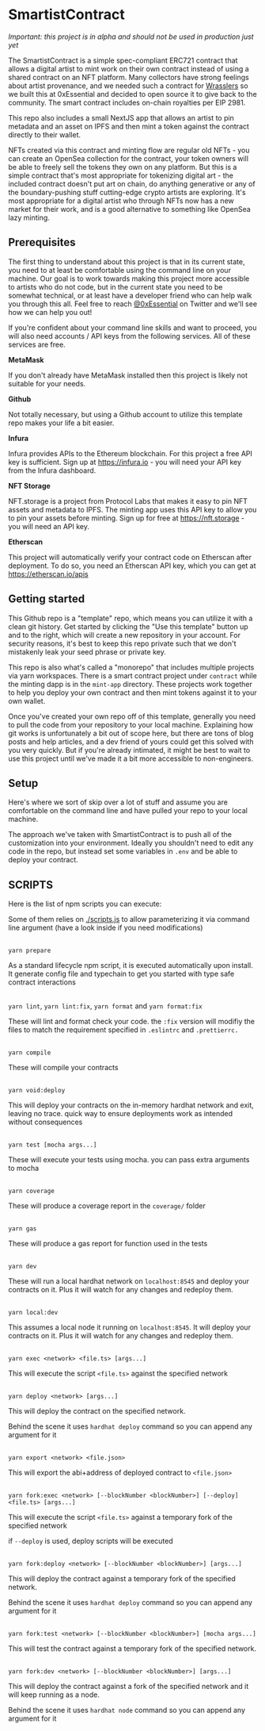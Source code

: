 # SmartistContract

_Important: this project is in alpha and should not be used in production just yet_

The SmartistContract is a simple spec-compliant ERC721 contract that allows a digital artist to mint work on their own contract instead of using a shared contract on an NFT platform. Many collectors have strong feelings about artist provenance, and we needed such a contract for [Wrasslers](https://wrasslers.com) so we built this at 0xEssential and decided to open source it to give back to the community. The smart contract includes on-chain royalties per EIP 2981.

This repo also includes a small NextJS app that allows an artist to pin metadata and an asset on IPFS and then mint a token against the contract directly to their wallet.

NFTs created via this contract and minting flow are regular old NFTs - you can create an OpenSea collection for the contract, your token owners will be able to freely sell the tokens they own on any platform. But this is a simple contract that's most appropriate for tokenizing digital art - the included contract doesn't put art on chain, do anything generative or any of the boundary-pushing stuff cutting-edge crypto artists are exploring. It's most appropriate for a digital artist who through NFTs now has a new market for their work, and is a good alternative to something like OpenSea lazy minting.

## Prerequisites

The first thing to understand about this project is that in its current state, you need to at least be comfortable using the command line on your machine. Our goal is to work towards making this project more accessible to artists who do not code, but in the current state you need to be somewhat technical, or at least have a developer friend who can help walk you through this all. Feel free to reach [@0xEssential](https://twitter.com/0xessential) on Twitter and we'll see how we can help you out!

If you're confident about your command line skills and want to proceed, you will also need accounts / API keys from the following services. All of these services are free.

**MetaMask**

If you don't already have MetaMask installed then this project is likely not suitable for your needs.

**Github**

Not totally necessary, but using a Github account to utilize this template repo makes your life a bit easier.

**Infura**

Infura provides APIs to the Ethereum blockchain. For this project a free API key is sufficient. Sign up at <https://infura.io> - you will need your API key from the Infura dashboard.

**NFT Storage**

NFT.storage is a project from Protocol Labs that makes it easy to pin NFT assets and metadata to IPFS. The minting app uses this API key to allow you to pin your assets before minting. Sign up for free at <https://nft.storage> - you will need an API key.

**Etherscan**

This project will automatically verify your contract code on Etherscan after deployment. To do so, you need an Etherscan API key, which you can get at <https://etherscan.io/apis>

## Getting started

This Github repo is a "template" repo, which means you can utilize it with a clean git history. Get started by clicking the "Use this template" button up and to the right, which will create a new repository in your account. For security reasons, it's best to keep this repo private such that we don't mistakenly leak your seed phrase or private key.

This repo is also what's called a "monorepo" that includes multiple projects via yarn workspaces. There is a smart contract project under `contract` while the minting dapp is in the `mint-app` directory. These projects work together to help you deploy your own contract and then mint tokens against it to your own wallet.

Once you've created your own repo off of this template, generally you need to pull the code from your repository to your local machine. Explaining how git works is unfortunately a bit out of scope here, but there are tons of blog posts and help articles, and a dev friend of yours could get this solved with you very quickly. But if you're already intimated, it might be best to wait to use this project until we've made it a bit more accessible to non-engineers.

## Setup

Here's where we sort of skip over a lot of stuff and assume you are comfortable on the command line and have pulled your repo to your local machine.

The approach we've taken with SmartistContract is to push all of the customization into your environment. Ideally you shouldn't need to edit any code in the repo, but instead set some variables in `.env` and be able to deploy your contract.

## SCRIPTS

Here is the list of npm scripts you can execute:

Some of them relies on [./scripts.js](./scripts.js) to allow parameterizing it via command line argument (have a look inside if you need modifications)
<br/><br/>

`yarn prepare`

As a standard lifecycle npm script, it is executed automatically upon install. It generate config file and typechain to get you started with type safe contract interactions
<br/><br/>

`yarn lint`, `yarn lint:fix`, `yarn format` and `yarn format:fix`

These will lint and format check your code. the `:fix` version will modifiy the files to match the requirement specified in `.eslintrc` and `.prettierrc.`
<br/><br/>

`yarn compile`

These will compile your contracts
<br/><br/>

`yarn void:deploy`

This will deploy your contracts on the in-memory hardhat network and exit, leaving no trace. quick way to ensure deployments work as intended without consequences
<br/><br/>

`yarn test [mocha args...]`

These will execute your tests using mocha. you can pass extra arguments to mocha
<br/><br/>

`yarn coverage`

These will produce a coverage report in the `coverage/` folder
<br/><br/>

`yarn gas`

These will produce a gas report for function used in the tests
<br/><br/>

`yarn dev`

These will run a local hardhat network on `localhost:8545` and deploy your contracts on it. Plus it will watch for any changes and redeploy them.
<br/><br/>

`yarn local:dev`

This assumes a local node it running on `localhost:8545`. It will deploy your contracts on it. Plus it will watch for any changes and redeploy them.
<br/><br/>

`yarn exec <network> <file.ts> [args...]`

This will execute the script `<file.ts>` against the specified network
<br/><br/>

`yarn deploy <network> [args...]`

This will deploy the contract on the specified network.

Behind the scene it uses `hardhat deploy` command so you can append any argument for it
<br/><br/>

`yarn export <network> <file.json>`

This will export the abi+address of deployed contract to `<file.json>`
<br/><br/>

`yarn fork:exec <network> [--blockNumber <blockNumber>] [--deploy] <file.ts> [args...]`

This will execute the script `<file.ts>` against a temporary fork of the specified network

if `--deploy` is used, deploy scripts will be executed
<br/><br/>

`yarn fork:deploy <network> [--blockNumber <blockNumber>] [args...]`

This will deploy the contract against a temporary fork of the specified network.

Behind the scene it uses `hardhat deploy` command so you can append any argument for it
<br/><br/>

`yarn fork:test <network> [--blockNumber <blockNumber>] [mocha args...]`

This will test the contract against a temporary fork of the specified network.
<br/><br/>

`yarn fork:dev <network> [--blockNumber <blockNumber>] [args...]`

This will deploy the contract against a fork of the specified network and it will keep running as a node.

Behind the scene it uses `hardhat node` command so you can append any argument for it
